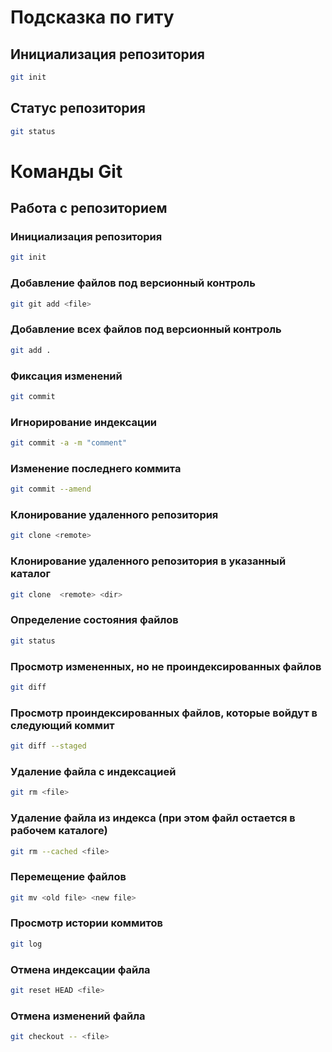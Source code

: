 # Подсказка по гиту

## Инициализация репозитория

```sh
git init
```

## Статус репозитория

```sh
git status
```

# Команды  Git

## Работа с репозиторием

### Инициализация репозитория
```sh
git init
```
### Добавление файлов под версионный контроль
```sh
git git add <file>
```
### Добавление всех файлов под версионный контроль
```sh
git add .
```
### Фиксация изменений
```sh
git commit
```
### Игнорирование индексации
```sh
git commit -a -m "comment"
```
### Изменение последнего коммита
```sh
git commit --amend
```
### Клонирование удаленного репозитория
```sh
git clone <remote>
```
### Клонирование удаленного репозитория в указанный каталог
```sh
git clone  <remote> <dir>
```
### Определение состояния файлов
```sh
git status
```
### Просмотр измененных, но не проиндексированных файлов
```sh
git diff
```
### Просмотр проиндексированных файлов, которые войдут в следующий коммит
```sh
git diff --staged
```
### Удаление файла с индексацией
```sh
git rm <file>
```
### Удаление файла из индекса (при этом файл остается в рабочем каталоге)
```sh
git rm --cached <file>
```
### Перемещение файлов
```sh
git mv <old file> <new file>
```
### Просмотр истории коммитов
```sh
git log
```
### Отмена индексации файла
```sh
git reset HEAD <file>
```
### Отмена изменений файла
```sh
git checkout -- <file>
```
